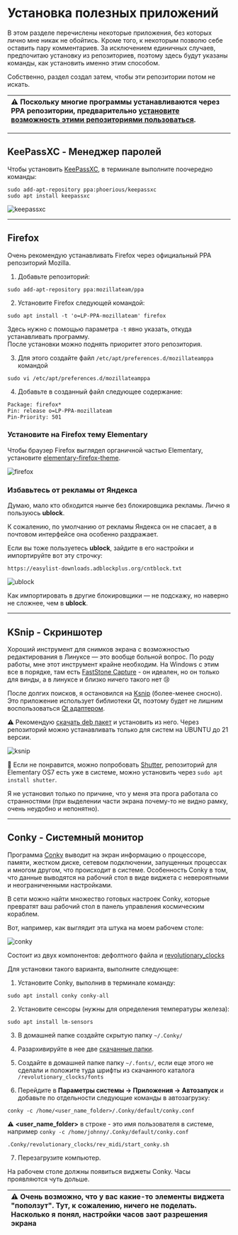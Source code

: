 # Установка полезных приложений

В этом разделе перечислены некоторые приложения, без которых лично мне никак не обойтись. Кроме того, к некоторым позволю себе оставить пару комментариев. За исключением единичных случаев, предпочитаю установку из репозиториев, поэтому здесь будут указаны команды, как установить именно этим способом.

Собственно, раздел создал затем, чтобы эти репозитории потом не искать.

| ⚠️ Поскольку многие программы устанавливаются через PPA репозитории, предварительно [установите возможность этими репозиториями пользоваться](/after-install.md#добавить-возможность-устанавливать-программы-из-репозиториев-рра). |
|:---|

---

## KeePassXC - Менеджер паролей

Чтобы установить [KeePassXC](https://keepassxc.org/), в терминале выполните поочередно команды:

```
sudo add-apt-repository ppa:phoerious/keepassxc
sudo apt install keepassxc
```

![keepassxc](https://github.com/ded-ared/eos-all-about/blob/main/images/keepassxc.png)

---

## Firefox

Очень рекомендую устанавливать Firefox через официальный PPA репозиторий Mozilla. 

1. Добавьте репозиторий:

```
sudo add-apt-repository ppa:mozillateam/ppa
```

2. Установите Firefox следующей командой:

```
sudo apt install -t 'o=LP-PPA-mozillateam' firefox
```

Здесь нужно с помощью параметра `-t` явно указать, откуда устанавливать программу.   
После установки можно поднять приоритет этого репозитория.

3. Для этого создайте файл `/etc/apt/preferences.d/mozillateamppa` командой

```
sudo vi /etc/apt/preferences.d/mozillateamppa
```

4. Добавьте в созданный файл следующее содержание:

```
Package: firefox*
Pin: release o=LP-PPA-mozillateam
Pin-Priority: 501
```

### Установите на Firefox тему Elementary

Чтобы браузер Firefox выглядел органичной частью Elementary, установите [elementary-firefox-theme](https://github.com/Zonnev/elementaryos-firefox-theme).

![firefox](https://github.com/ded-ared/eos-all-about/blob/main/images/firefox.png)

### Избавьтесь от рекламы от Яндекса

Думаю, мало кто обходится нынче без блокировщика рекламы. Лично я пользуюсь **ublock**.

К сожалению, по умолчанию от рекламы Яндекса он не спасает, а в почтовом интерфейсе она особенно раздражает.

Если вы тоже пользуетесь **ublock**, зайдите в его настройки и импортируйте вот эту строчку:

```
https://easylist-downloads.adblockplus.org/cntblock.txt
```
![ublock](https://github.com/ded-ared/eos-all-about/blob/main/images/ublock.png)

Как импортировать в другие блокировщики — не подскажу, но наверно не сложнее, чем в **ublock**.

---

## KSnip - Скриншотер

Хороший инструмент для снимков экрана с возможностью редактирования в Линуксе — это вообще больной вопрос. По роду работы, мне этот инструмент крайне необходим. На Windows с этим все в порядке, там есть [FastStone Capture](https://www.faststone.org/FSCaptureDetail.htm) - он идеален, но он только для винды, а в линуксе и близко ничего такого нет 😢

После долгих поисков, я остановился на [Ksnip](https://github.com/ksnip/ksnip) (более-менее сносно). Это приложение использует библиотеки Qt, поэтому будет не лишним воспользоваться [Qt адаптером](/after-install.md#подключить-поддержку-тем-gtk-для-qt-приложений).

⚠️ Рекомендую [скачать deb пакет](https://github.com/ksnip/ksnip/releases) и установить из него. Через репозиторий можно устанавливать только для систем на UBUNTU до 21 версии.

![ksnip](https://github.com/ded-ared/eos-all-about/blob/main/images/ksnip.png)

🔵 Если не понравится, можно попробовать [Shutter](https://shutter-project.org/), репозиторий для Elementary OS7 есть уже в системе, можно установить через `sudo apt install shutter`.

Я не установил только по причине, что у меня эта прога работала со странностями (при выделении части экрана почему-то не видно рамку, очень неудобно и непонятно).

---

## Conky - Системный монитор

Программа [Conky](https://losst.pro/nastrojka-conky) выводит на экран информацию о процессоре, памяти, жестком диске, сетевом подключении, запущенных процессах и многом другом, что происходит в системе. Особенность Conky в том, что данные выводятся на рабочий стол в виде виджета с невероятными и неограниченными настройками.

В сети можно найти множество готовых настроек Conky, которые превратят ваш рабочий стол в панель управления космическим кораблем.

Вот, например, как выглядит эта штука на моем рабочем столе:

![conky](https://github.com/ded-ared/eos-all-about/blob/main/images/conky.png)

Состоит из двух компонентов: дефолтного файла и [revolutionary_clocks](https://www.gnome-look.org/p/1006556/)

Для установки такого варианта, выполните следующее:

1. Установите Conky, выполнив в терминале команду:

```
sudo apt install conky conky-all
```

2. Установите сенсоры (нужны для определения температуры железа):

```
sudo apt install lm-sensors
```

3. В домашней папке создайте скрытую папку `~/.Conky/`

4. Разархивируйте в нее две [скачанные папки](https://disk.yandex.ru/d/exuqS3j7mH3XrQ).

5. Создайте в домашней папке папку `~/.fonts/`, если еще этого не сделали и положите туда шрифты из скачанного каталога `/revolutionary_clocks/fonts`

6. Перейдите в **Параметры системы → Приложения → Автозапуск** и добавьте по отдельности следующие команды в автозагрузку:

```
conky -c /home/<user_name_folder>/.Conky/default/conky.conf
```

⚠️ **<user_name_folder>** в строке - это имя пользователя в системе, например `conky -c /home/johnny/.Conky/default/conky.conf`

```
.Conky/revolutionary_clocks/rev_midi/start_conky.sh
```

7. Перезагрузите компьютер.

На рабочем столе должны появиться виджеты Conky. Часы проявляются чуть дольше.

| ⚠️ Очень возможно, что у вас какие-то элементы виджета "поползут". Тут, к сожалению, ничего не поделать. Насколько я понял, настройки часов заот разрешения экрана
|:---|
